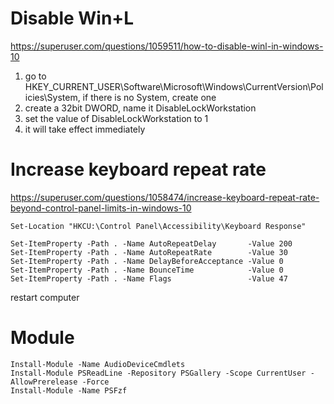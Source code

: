 # Disable Win+L

https://superuser.com/questions/1059511/how-to-disable-winl-in-windows-10

1. go to HKEY_CURRENT_USER\Software\Microsoft\Windows\CurrentVersion\Policies\System, if there is no System, create one
1. create a 32bit DWORD, name it DisableLockWorkstation
1. set the value of DisableLockWorkstation to 1
1. it will take effect immediately

# Increase keyboard repeat rate

https://superuser.com/questions/1058474/increase-keyboard-repeat-rate-beyond-control-panel-limits-in-windows-10

```
Set-Location "HKCU:\Control Panel\Accessibility\Keyboard Response"

Set-ItemProperty -Path . -Name AutoRepeatDelay       -Value 200
Set-ItemProperty -Path . -Name AutoRepeatRate        -Value 30
Set-ItemProperty -Path . -Name DelayBeforeAcceptance -Value 0
Set-ItemProperty -Path . -Name BounceTime            -Value 0
Set-ItemProperty -Path . -Name Flags                 -Value 47
```

restart computer

# Module

```
Install-Module -Name AudioDeviceCmdlets
Install-Module PSReadLine -Repository PSGallery -Scope CurrentUser -AllowPrerelease -Force
Install-Module -Name PSFzf
```
